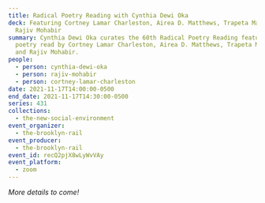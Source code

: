 ```yaml
---
title: Radical Poetry Reading with Cynthia Dewi Oka
deck: Featuring Cortney Lamar Charleston, Airea D. Matthews, Trapeta Mayson, and
  Rajiv Mohabir
summary: Cynthia Dewi Oka curates the 60th Radical Poetry Reading featuring
  poetry read by Cortney Lamar Charleston, Airea D. Matthews, Trapeta Mayson,
  and Rajiv Mohabir.
people:
  - person: cynthia-dewi-oka
  - person: rajiv-mohabir
  - person: cortney-lamar-charleston
date: 2021-11-17T14:00:00-0500
end_date: 2021-11-17T14:30:00-0500
series: 431
collections:
  - the-new-social-environment
event_organizer:
  - the-brooklyn-rail
event_producer:
  - the-brooklyn-rail
event_id: recQ2pjX8wLyWvVAy
event_platform:
  - zoom
---
```

*More details to come!*